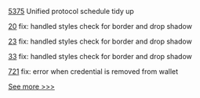 
[5375](https://github.com/hyperledger/besu/pull/5375) Unified protocol schedule tidy up

[20](https://github.com/hyperledger-labs/cardea-secondary-verifier-ui/pull/20) fix: handled styles check for border and drop shadow

[23](https://github.com/hyperledger-labs/cardea-primary-verifier-ui/pull/23) fix: handled styles check for border and drop shadow

[33](https://github.com/hyperledger-labs/cardea-health-issuer-ui/pull/33) fix: handled styles check for border and drop shadow

[721](https://github.com/hyperledger/aries-mobile-agent-react-native/pull/721) fix: error when credential is removed from wallet


[See more >>>](https://start-here.hyperledger.org/pull-requests)
